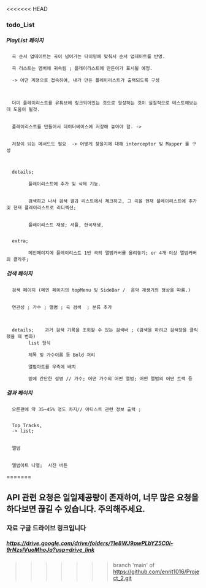 <<<<<<< HEAD
### todo_List

##### PlayList 페이지
      곡 순서 업데이트는 곡이 넘어가는 타이밍에 맞춰서 순서 업데이트를 반영.

      곡 리스트는 멤버에 귀속됨 ; 플레이리스트에 만든이가 표시될 예정.

      -> 어떤 계정으로 접속하여, 내가 만든 플레이리스트가 출력되도록 구성



      더미 플레이리스트를 유튜브에 링크되어있는 것으로 형성하는 것이 실질적으로 테스트해보는데 도움이 될것.


      플레이리스트를 만들어서 데이터베이스에 저장해 놓아야 함. -> 


      저장이 되는 메서드도 필요  -> 어떻게 찾을지에 대해 interceptor 및 Mapper 를 구성



      details;   
      
            플레이리스트에 추가 및 삭제 기능.


            검색하고 나서 검색 결과 리스트에서 체크하고, 그 곡을 현재 플레이리스트에 추가 및 현재 플레이리스트로 리디렉션;

      
            플레이리스트 재생; 셔플, 한곡재생, 

      
      extra; 
      
            메인페이지에 플레이리스트 1번 곡의 앨범커버를 올려놓기; or 4개 이상 앨범커버의 콜라주;




##### 검색 페이지

      검색 페이지 (메인 페이지의 topMenu 및 SideBar /  음악 재생기의 형상을 따름.)


      연관성 ; 가수 ; 앨범 ; 곡 검색  ; 분류 추가



      details;    과거 검색 기록을 조회할 수 있는 검색바 ; (검색을 하려고 검색창을 클릭했을 때 변화)
            list 형식

            제목 및 가수이름 등 Bold 처리

            앨범아트를 우측에 배치
      
            밑에 간단한 설명 // 가수; 어떤 가수의 어떤 앨범; 어떤 앨범의 어떤 트랙 등





##### 결과 페이지


      오른편에 약 35~45% 정도 차지// 아티스트 관련 정보 출력 ; 


      Top Tracks,
      -> list;


      앨범


      앨범아트 나열;  사진 버튼
=======
## API 관련 요청은 일일제공량이 존재하여, 너무 많은 요청을 하다보면 끊길 수 있습니다. 주의해주세요.


### 자료 구글 드라이브 링크입니다


##### https://drive.google.com/drive/folders/11e8WJ9pwPLbYZ5C0l-9rNzslVuoMhoJa?usp=drive_link


>>>>>>> branch 'main' of https://github.com/enrit1016/Project_2.git
